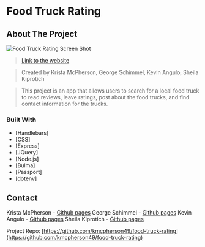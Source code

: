 # Food Truck Rating

## About The Project

![Food Truck Rating Screen Shot](./assets/images/planetarium-party-screenshot.jpg)

>[Link to the website](https://local-food-truck-finder.herokuapp.com/)

>Created by Krista McPherson, George Schimmel, Kevin Angulo, Sheila Kiprotich

>This project is an app that allows users to search for a local food truck to read reviews, leave ratings, post about the food trucks, and find contact information for the trucks.

### Built With

* [Handlebars]
* [CSS]
* [Express]
* [JQuery]
* [Node.js]
* [Bulma]
* [Passport]
* [dotenv]



## Contact

Krista McPherson - [Github pages](https://kmcpherson49.github.io/)
George Schimmel - [Github pages](https://gms1980.github.io/)
Kevin Angulo - [Github pages](https://KevinGAngulo.github.io/)
Sheila Kiprotich - [Github pages](https://sheilashix.github.io/)

Project Repo: [https://github.com/kmcpherson49/food-truck-rating](https://github.com/kmcpherson49/food-truck-rating)
